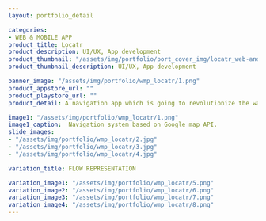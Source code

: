 ```yaml
---
layout: portfolio_detail

categories:
- WEB & MOBILE APP
product_title: Locatr
product_description: UI/UX, App development
product_thumbnail: "/assets/img/portfolio/port_cover_img/locatr_web-and-app.png"
product_thumbnail_description: UI/UX, App development

banner_image: "/assets/img/portfolio/wmp_locatr/1.png"
product_appstore_url: ""
product_playstore_url: ""
product_detail: A navigation app which is going to revolutionize the way we travel, locate destinations and share our locations. The core concept of the app is based on travel and navigation and how easily we can arrive or reach at a destination. The app’s intuitive UI along with google’s material design integration gives the UI, a simple yet powerful visual appeal.

image1: "/assets/img/portfolio/wmp_locatr/1.png"
image1_caption:  Navigation system based on Google map API.
slide_images:
- "/assets/img/portfolio/wmp_locatr/2.jpg"
- "/assets/img/portfolio/wmp_locatr/3.jpg"
- "/assets/img/portfolio/wmp_locatr/4.jpg"

variation_title: FLOW REPRESENTATION

variation_image1: "/assets/img/portfolio/wmp_locatr/5.png"
variation_image2: "/assets/img/portfolio/wmp_locatr/6.png"
variation_image3: "/assets/img/portfolio/wmp_locatr/7.png"
variation_image4: "/assets/img/portfolio/wmp_locatr/8.png"
---
```


